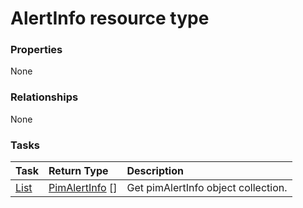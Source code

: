 # AlertInfo resource type



### Properties
None

### Relationships
None


### Tasks

| Task		   | Return Type	|Description|
|:---------------|:--------|:----------|
|[List](../api/pimalertinfo_list.md) | [PimAlertInfo](pimalertinfo.md) [] |Get pimAlertInfo object collection. |

<!-- uuid: da7a3cce-0173-4d9a-bd5d-6a5a6f798eef
2015-10-09 18:28:46 UTC -->